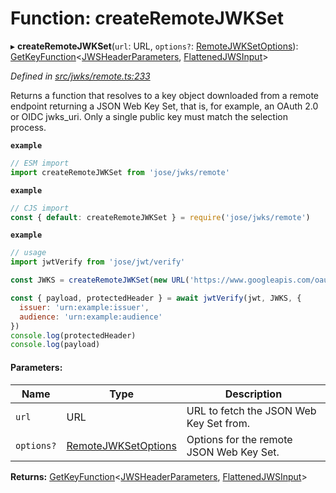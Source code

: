# Function: createRemoteJWKSet

▸ **createRemoteJWKSet**(`url`: URL, `options?`: [RemoteJWKSetOptions](../interfaces/_jwks_remote_.remotejwksetoptions.md)): [GetKeyFunction](../interfaces/_types_d_.getkeyfunction.md)\<[JWSHeaderParameters](../interfaces/_types_d_.jwsheaderparameters.md), [FlattenedJWSInput](../interfaces/_types_d_.flattenedjwsinput.md)>

*Defined in [src/jwks/remote.ts:233](https://github.com/panva/jose/blob/v3.0.1/src/jwks/remote.ts#L233)*

Returns a function that resolves to a key object downloaded from a
remote endpoint returning a JSON Web Key Set, that is, for example,
an OAuth 2.0 or OIDC jwks_uri. Only a single public key must match
the selection process.

**`example`** 
```js
// ESM import
import createRemoteJWKSet from 'jose/jwks/remote'
```

**`example`** 
```js
// CJS import
const { default: createRemoteJWKSet } = require('jose/jwks/remote')
```

**`example`** 
```js
// usage
import jwtVerify from 'jose/jwt/verify'

const JWKS = createRemoteJWKSet(new URL('https://www.googleapis.com/oauth2/v3/certs'))

const { payload, protectedHeader } = await jwtVerify(jwt, JWKS, {
  issuer: 'urn:example:issuer',
  audience: 'urn:example:audience'
})
console.log(protectedHeader)
console.log(payload)
```

#### Parameters:

Name | Type | Description |
------ | ------ | ------ |
`url` | URL | URL to fetch the JSON Web Key Set from. |
`options?` | [RemoteJWKSetOptions](../interfaces/_jwks_remote_.remotejwksetoptions.md) | Options for the remote JSON Web Key Set.  |

**Returns:** [GetKeyFunction](../interfaces/_types_d_.getkeyfunction.md)\<[JWSHeaderParameters](../interfaces/_types_d_.jwsheaderparameters.md), [FlattenedJWSInput](../interfaces/_types_d_.flattenedjwsinput.md)>
